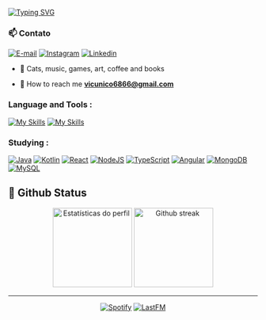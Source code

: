 
[![Typing SVG](https://readme-typing-svg.herokuapp.com/?color=f0ebd8&size=35&center=true&vCenter=true&width=1000&lines=Hey+I'm+Vivi;I'm+19+years+old;I'm+from+Brazil;I'm+Graduating+in+System+Analysis+and+Development;Be+Welcome!+:%29)](https://git.io/typing-svg)



  <h3> 📫 Contato </h3>

  [![E-mail](https://custom-icon-badges.demolab.com/badge/-Email-448424?style=for-the-badge&logo=mail.ru&logoColor=white)](mailto:vicunico6866@gmail.com)
  [![Instagram](https://custom-icon-badges.demolab.com/badge/-Instagram-E4405f?style=for-the-badge&logo=instagram&logoColor=white)](https://www.instagram.com/agittpunkt_/)
   [![Linkedin](https://custom-icon-badges.demolab.com/badge/-Linkedin-E4405f?style=for-the-badge&logo=linkedin&logoColor=white)](https://www.linkedin.com/in/viviane-cunico-da-silva-20954b26a/)
</div>
 


- 💭 Cats, music, games, art, coffee and books

- 💌 How to reach me **vicunico6866@gmail.com**



<h3 align="left">Language and Tools :</h3>

[![My Skills](https://skillicons.dev/icons?i=js,html,css,python,c)](https://skillicons.dev)
[![My Skills](https://skillicons.dev/icons?i=postgresql,figma,vscode,obsidian)](https://skillicons.dev) <br>

<h3 align="left">Studying :</h3>

[![Java](https://skillicons.dev/icons?i=java)](https://skillicons.dev)
[![Kotlin](https://skillicons.dev/icons?i=kotlin)](https://skillicons.dev)
[![React](https://skillicons.dev/icons?i=react)](https://skillicons.dev)
[![NodeJS](https://skillicons.dev/icons?i=nodejs)](https://skillicons.dev)
[![TypeScript](https://skillicons.dev/icons?i=ts)](https://skillicons.dev)
[![Angular](https://skillicons.dev/icons?i=angular)](https://skillicons.dev)
[![MongoDB](https://skillicons.dev/icons?i=mongodb)](https://skillicons.dev) <br>
[![MySQL](https://skillicons.dev/icons?i=mysql)](https://skillicons.dev) <br>



## 📁 Github Status

<div align='center'>
  <a href="https://github.com/anuraghazra/github-readme-stats">
    <img
      src="https://github-readme-stats.vercel.app/api?username=fantasy111-de&show_icons=true&text_color=ffffff&theme=react&count_private=true&hide_border=true"
      alt="Estatísticas do perfil"
      height="160em"/></a>
  <a href="https://github.com/denvercoder1/github-readme-streak-stats">
    <img
      src="https://streak-stats.demolab.com?user=Ranieeery&dates=ffffff&theme=react&date_format=j%20M%5B%20Y%5D&ring=ffffff&fire=61dafb&sideNums=ffffff&currStreakNum=ffffff&hide_border=true"
      alt="Github streak"
      height="160em"/></a>

---





  [![Spotify](https://custom-icon-badges.demolab.com/badge/-Spotify-1DB954?style=for-the-badge&logo=spotify&logoColor=white)](https://open.spotify.com/user/22chmtzfjn6cxgiolcpnexmpq?si=f0e0c6c3bac343fe)
  [![LastFM](https://custom-icon-badges.demolab.com/badge/-Lastfm-D51007?style=for-the-badge&logo=last.fm&logoColor=white)](https://www.last.fm/pt/user/Vivi567_)
</div>
